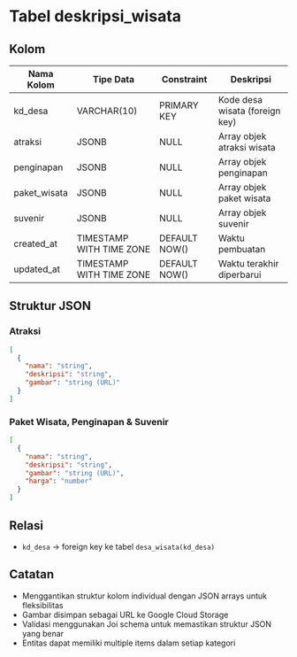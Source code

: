 # Tabel deskripsi_wisata

## Kolom

| Nama Kolom   | Tipe Data                | Constraint    | Deskripsi                      |
| ------------ | ------------------------ | ------------- | ------------------------------ |
| kd_desa      | VARCHAR(10)              | PRIMARY KEY   | Kode desa wisata (foreign key) |
| atraksi      | JSONB                    | NULL          | Array objek atraksi wisata     |
| penginapan   | JSONB                    | NULL          | Array objek penginapan         |
| paket_wisata | JSONB                    | NULL          | Array objek paket wisata       |
| suvenir      | JSONB                    | NULL          | Array objek suvenir            |
| created_at   | TIMESTAMP WITH TIME ZONE | DEFAULT NOW() | Waktu pembuatan                |
| updated_at   | TIMESTAMP WITH TIME ZONE | DEFAULT NOW() | Waktu terakhir diperbarui      |

## Struktur JSON

### Atraksi

```json
[
  {
    "nama": "string",
    "deskripsi": "string", 
    "gambar": "string (URL)"
  }
]
```

### Paket Wisata, Penginapan & Suvenir

```json
[
  {
    "nama": "string",
    "deskripsi": "string",
    "gambar": "string (URL)",
    "harga": "number"
  }
]
```

## Relasi

- `kd_desa` → foreign key ke tabel `desa_wisata(kd_desa)`

## Catatan

- Menggantikan struktur kolom individual dengan JSON arrays untuk fleksibilitas
- Gambar disimpan sebagai URL ke Google Cloud Storage
- Validasi menggunakan Joi schema untuk memastikan struktur JSON yang benar
- Entitas dapat memiliki multiple items dalam setiap kategori
